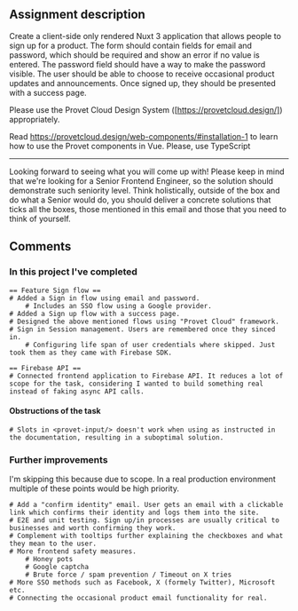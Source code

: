 ## Assignment description

Create a client-side only rendered Nuxt 3 application that allows people to sign up for a product. The form should contain fields for email and password, which should be required and show an error if no value is entered. The password field should have a way to make the password visible. The user should be able to choose to receive occasional product updates and announcements. Once signed up, they should be presented with a success page.

Please use the Provet Cloud Design System ([https://provetcloud.design/]) appropriately.

Read https://provetcloud.design/web-components/#installation-1 to learn how to use the Provet components in Vue. Please, use TypeScript

---

Looking forward to seeing what you will come up with! Please keep in mind that we're looking for a Senior Frontend Engineer, so the solution should demonstrate such seniority level. Think holistically, outside of the box and do what a Senior would do, you should deliver a concrete solutions that ticks all the boxes, those mentioned in this email and those that you need to think of yourself.

## Comments

### In this project I've completed

    == Feature Sign flow ==
    # Added a Sign in flow using email and password.
        # Includes an SSO flow using a Google provider.
    # Added a Sign up flow with a success page.
    # Designed the above mentioned flows using "Provet Cloud" framework.
    # Sign in Session management. Users are remembered once they sinced in.
        # Configuring life span of user credentials where skipped. Just took them as they came with Firebase SDK.

    == Firebase API ==
    # Connected frontend application to Firebase API. It reduces a lot of scope for the task, considering I wanted to build something real instead of faking async API calls.

#### Obstructions of the task

    # Slots in <provet-input/> doesn't work when using as instructed in the documentation, resulting in a suboptimal solution.

### Further improvements
I'm skipping this because due to scope. In a real production environment multiple of these points would be high priority.

    # Add a "confirm identity" email. User gets an email with a clickable link which confirms their identity and logs them into the site.
    # E2E and unit testing. Sign up/in processes are usually critical to businesses and worth confirming they work.
    # Complement with tooltips further explaining the checkboxes and what they mean to the user.
    # More frontend safety measures.
        # Honey pots
        # Google captcha
        # Brute force / spam prevention / Timeout on X tries
    # More SSO methods such as Facebook, X (formely Twitter), Microsoft etc.
    # Connecting the occasional product email functionality for real.
